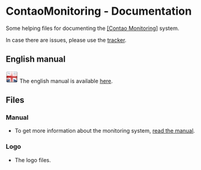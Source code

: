 # ContaoMonitoring - Documentation

Some helping files for documenting the [[Contao Monitoring]](https://github.com/ContaoMonitoring/monitoring) system.

In case there are issues, please use the [tracker](https://github.com/ContaoMonitoring/documentation/issues).


## English manual

![EN](en/en.png) The english manual is available [here](en).


## Files

### Manual

- To get more information about the monitoring system, [read the manual](manual).

### Logo

- The logo files.
